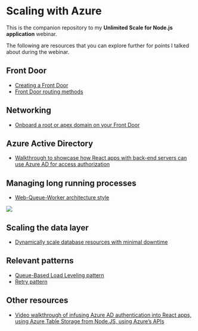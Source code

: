 # Scaling with Azure

This is the companion repository to my **Unlimited Scale for Node.js application** webinar.

The following are resources that you can explore further for points I talked about during the webinar.

## Front Door

* [Creating a Front Door](https://docs.microsoft.com/en-us/azure/frontdoor/quickstart-create-front-door)
* [Front Door routing methods](https://docs.microsoft.com/en-us/azure/frontdoor/front-door-routing-methods)

## Networking

* [Onboard a root or apex domain on your Front Door](https://docs.microsoft.com/bs-cyrl-ba/azure/frontdoor/front-door-how-to-onboard-apex-domain)

## Azure Active Directory

* [Walkthrough to showcase how React apps with back-end servers can use Azure AD for access authorization](https://github.com/vitoc/rad)

## Managing long running processes

* [Web-Queue-Worker architecture style](https://docs.microsoft.com/en-us/azure/architecture/guide/architecture-styles/web-queue-worker)

<img src='https://docs.microsoft.com/en-us/azure/architecture/guide/architecture-styles/images/web-queue-worker-logical.svg' />

## Scaling the data layer

* [Dynamically scale database resources with minimal downtime](https://docs.microsoft.com/en-us/azure/sql-database/sql-database-scale-resources)

## Relevant patterns

* [Queue-Based Load Leveling pattern](https://docs.microsoft.com/en-us/azure/architecture/patterns/queue-based-load-leveling)
* [Retry pattern](https://docs.microsoft.com/en-us/azure/architecture/patterns/retry)

## Other resources

* [Video walkthrough of infusing Azure AD authentication into React apps, using Azure Table Storage from Node.JS, using Azure’s APIs](https://www.youtube.com/watch?v=JmdeVG71ESA)